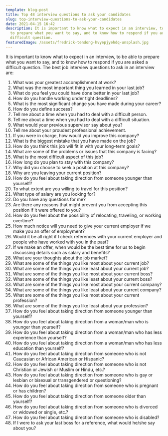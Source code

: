 ```yaml
---
template: blog-post
title: Top 48 interview questions to ask your candidates
slug: top-interview-questions-to-ask-your-candidates
date: 2021-04-15 16:42
description: It is important to know what to expect in an interview, to be able
  to prepare what you want to say, and to know how to respond if you are asked a
  difficult question.
featuredImage: /assets/fredrick-tendong-hvyepjyehdq-unsplash.jpg
---
```

It is important to know what to expect in an interview, to be able to prepare what you want to say, and to know how to respond if you are asked a difficult question. The best job interview questions to ask in an interview are:

1. What was your greatest accomplishment at work?
2. What was the most important thing you learned in your last job?
3. What do you feel you could have done better in your last job?
4. How do you handle working under tight deadlines?
5. What is the most significant change you have made during your career?
6. How do you define success?
7. Tell me about a time when you had to deal with a difficult person.
8. Tell me about a time when you had to deal with a difficult situation.
9. What would your previous supervisor say about you?
10. Tell me about your proudest professional achievement.
11. If you were in charge, how would you improve this company?
12. What is the biggest mistake that you have made on the job?
13. How do you think this job will fit in with your long-term goals?
14. What are some of the problems or issues that this company is facing?
15. What is the most difficult aspect of this job?
16. How long do you plan to stay with this company?
17. Why did you choose to seek a position at this company?
18. Why are you leaving your current position?
19. How do you feel about taking direction from someone younger than yourself?
20. To what extent are you willing to travel for this position?
21. What type of salary are you looking for?
22. Do you have any questions for me?
23. Are there any reasons that might prevent you from accepting this position if it were offered to you?
24. How do you feel about the possibility of relocating, traveling, or working overtime?
25. How much notice will you need to give your current employer if we make you an offer of employment?
26. Would it be all right if I check references with your current employer and people who have worked with you in the past?
27. If we make an offer, when would be the best time for us to begin discussing details such as salary and benefits?
28. What are your thoughts about the job market?
29. What are some of the things you like most about your current job?
30. What are some of the things you like least about your current job?
31. What are some of the things you like most about your current boss?
32. What are some of the things you like least about your current boss?
33. What are some of the things you like most about your current company?
34. What are some of the things you like least about your current company?
35. What are some of the things you like most about your current profession?
36. What are some of the things you like least about your profession?
37. How do you feel about taking direction from someone younger than yourself?
38. How do you feel about taking direction from a woman/man who is younger than yourself?
39. How do you feel about taking direction from a woman/man who has less experience than yourself?
40. How do you feel about taking direction from a woman/man who has less education than yourself?
41. How do you feel about taking direction from someone who is not Caucasian or African American or Hispanic?
42. How do you feel about taking direction from someone who is not Christian or Jewish or Muslim or Hindu, etc.?
43. How do you feel about taking direction from someone who is gay or lesbian or bisexual or transgendered or questioning?
44. How do you feel about taking direction from someone who is pregnant or has children?
45. How do you feel about taking direction from someone older than yourself?
46. How do you feel about taking direction from someone who is divorced or widowed or single, etc.?
47. How do you feel about taking direction from someone who is disabled?
48. If I were to ask your last boss for a reference, what would he/she say about you?